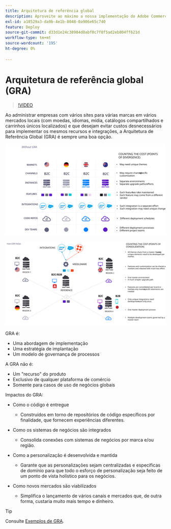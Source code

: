 ```yaml
---
title: Arquitetura de referência global
description: Aproveite ao máximo a nossa implementação do Adobe Commerce utilizando uma arquitetura de referência global.
exl-id: a18529a3-da9b-4e1b-8048-0a906e65c740
feature: Deploy
source-git-commit: d33d1e24c38984d0abf0c7f8f5ad2eb804ff621d
workflow-type: tm+mt
source-wordcount: '195'
ht-degree: 0%

---
```



# Arquitetura de referência global (GRA)

>[!VIDEO](https://video.tv.adobe.com/v/3410528/?quality=12&learn=on)

Ao administrar empresas com vários sites para várias marcas em vários mercados locais (com moedas, idiomas, mídia, catálogos compartilhados e carrinhos únicos localizados) e que desejam evitar custos desnecessários para implementar os mesmos recursos e integrações, a Arquitetura de Referência Global (GRA) é sempre uma boa opção.

![Tabela explicando o custo da divergência na arquitetura](../../../assets/playbooks/divergent-architecture.svg)

![Tabela explicando o custo da consolidação na arquitetura](../../../assets/playbooks/consolidated-architecture.svg)

GRA é:

- Uma abordagem de implementação
- Uma estratégia de implantação
- Um modelo de governança de processos

A GRA não é:

- Um &quot;recurso&quot; do produto
- Exclusivo de qualquer plataforma de comércio
- Somente para casos de uso de negócios globais

Impactos do GRA:

- Como o código é entregue

   - Construídos em torno de repositórios de código específicos por finalidade, que fornecem experiências diferentes.

- Como os sistemas de negócios são integrados

   - Consolida conexões com sistemas de negócios por marca e/ou região.

- Como a personalização é desenvolvida e mantida

   - Garante que as personalizações sejam centralizadas e específicas de domínio para que todo o esforço de personalização seja feito de um ponto de vista holístico para os negócios.

- Como novos mercados são viabilizados

   - Simplifica o lançamento de vários canais e mercados que, de outra forma, custaria muito mais tempo e dinheiro.

>[!TIP]
>
>Consulte [Exemplos de GRA](examples.md).
